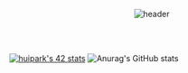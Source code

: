 <div align=center>

![header](https://capsule-render.vercel.app/api?type=slice&height=250&color=auto&text=HeeeeTe&animation=twinkling&stroke=5e778a&strokeWidth=3)
</div>
<br />
<br />

[![huipark's 42 stats](https://badge42.vercel.app/api/v2/cl7lvyf2400060gl236e4ign9/stats?cursusId=21&coalitionId=86)](https://github.com/JaeSeoKim/badge42)
![Anurag's GitHub stats](https://github-readme-stats.vercel.app/api?username=heeeete&theme=defalut_icons=true)
</div>

